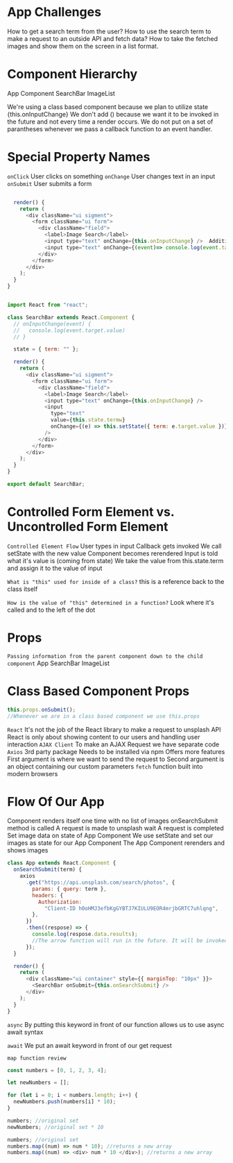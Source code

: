 # App Challenges

How to get a search term from the user?
How to use the search term to make a request to an outside API and fetch data?
How to take the fetched images and show them on the screen in a list format.

# Component Hierarchy

App Component
SearchBar
ImageList

We're using a class based component because we plan to utilize state
{this.onInputChange} We don't add () because we want it to be invoked in the future and not every time a render occurs.
We do not put on a set of parantheses whenever we pass a callback function to an event handler.

# Special Property Names

`onClick`
User clicks on something
`onChange`
User changes text in an input
`onSubmit`
User submits a form

```js

  render() {
    return (
      <div className="ui sigment">
        <form className="ui form">
          <div className="field">
            <label>Image Search</label>
            <input type="text" onChange={this.onInputChange} />  Additional method needed
            <input type="text" onChange={(event)=> console.log(event.target.value)} />   SAME THING Uncontrolled Form Element
          </div>
        </form>
      </div>
    );
  }
}


import React from "react";

class SearchBar extends React.Component {
  // onInputChange(event) {
  //   console.log(event.target.value)
  // }

  state = { term: "" };

  render() {
    return (
      <div className="ui sigment">
        <form className="ui form">
          <div className="field">
            <label>Image Search</label>
            <input type="text" onChange={this.onInputChange} />
            <input
              type="text"
              value={this.state.termw}
              onChange={(e) => this.setState({ term: e.target.value })}  //Controlled
            />
          </div>
        </form>
      </div>
    );
  }
}

export default SearchBar;
```

# Controlled Form Element vs. Uncontrolled Form Element

`Controlled Element Flow`
User types in input
Callback gets invoked
We call setState with the new value
Component becomes rerendered
Input is told what it's value is (coming from state)
We take the value from this.state.term and assign it to the value of input

`What is "this" used for inside of a class?`
this is a reference back to the class itself

`How is the value of "this" determined in a function?`
Look where it's called and to the left of the dot

# Props

`Passing information from the parent component down to the child component`
App
SearchBar
ImageList

# Class Based Component Props

```js
this.props.onSubmit();
//Whenever we are in a class based component we use this.props
```

`React`
It's not the job of the React library to make a request to unsplash API
React is only about showing content to our users and handling user interaction
`AJAX Client`
To make an AJAX Request we have separate code
`Axios`
3rd party package
Needs to be installed via npm
Offers more features
First argument is where we want to send the request to
Second argument is an object containing our custom parameters
`fetch`
function built into modern browsers

# Flow Of Our App

Component renders itself one time with no list of images
onSearchSubmit method is called
A request is made to unsplash
wait
A request is completed
Set image data on state of App Component
We use setState and set our images as state for our App Component
The App Component rerenders and shows images

```js
class App extends React.Component {
  onSearchSubmit(term) {
    axios
      .get("https://api.unsplash.com/search/photos", {
        params: { query: term },
        headers: {
          Authorization:
            "Client-ID h0oHMJ3efbKgGYBTJ7KIULU9EOR4mrjbGRTC7uhlqng",
        },
      })
      .then((respose) => {
        console.log(respose.data.results);
        //The arrow function will run in the future. It will be invoked with the data returned from unsplash api.
      });
  }

  render() {
    return (
      <div className="ui container" style={{ marginTop: "10px" }}>
        <SearchBar onSubmit={this.onSearchSubmit} />
      </div>
    );
  }
}
```

`async`
By putting this keyword in front of our function allows us to use async await syntax

`await`
We put an await keyword in front of our get request

`map function review`

```js
const numbers = [0, 1, 2, 3, 4];

let newNumbers = [];

for (let i = 0; i < numbers.length; i++) {
  newNumbers.push(numbers[i] * 10);
}

numbers; //original set
newNumbers; //original set * 10

numbers; //original set
numbers.map((num) => num * 10); //returns a new array
numbers.map((num) => <div> num * 10 </div>); //returns a new array
```
